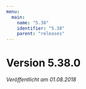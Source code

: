 ```yaml
---
menu:
  main:
    name: "5.38"
    identifier: "5.38"
    parent: "releases"
---
```


# Version 5.38.0

*Veröffentlicht am 01.08.2018*

